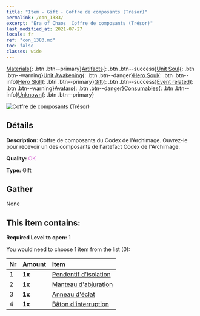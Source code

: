 ```yaml
---
title: "Item - Gift - Coffre de composants (Trésor)"
permalink: /con_1383/
excerpt: "Era of Chaos  Coffre de composants (Trésor)"
last_modified_at: 2021-07-27
locale: fr
ref: "con_1383.md"
toc: false
classes: wide
---
```

 [Materials](/ItemsFR/){: .btn .btn--primary}[Artifacts](/ItemsFR/Artifacts/){: .btn .btn--success}[Unit Soul](/ItemsFR/UnitSoul/){: .btn .btn--warning}[Unit Awakening](/ItemsFR/UnitAwakening/){: .btn .btn--danger}[Hero Soul](/ItemsFR/HeroSoul/){: .btn .btn--info}[Hero Skill](/ItemsFR/HeroSkill/){: .btn .btn--primary}[Gift](/ItemsFR/Gift/){: .btn .btn--success}[Event related](/ItemsFR/Events/){: .btn .btn--warning}[Avatars](/ItemsFR/Avatars/){: .btn .btn--danger}[Consumables](/ItemsFR/Consumables/){: .btn .btn--info}[Unknown](/ItemsFR/Unknown/){: .btn .btn--primary}

 ![Coffre de composants (Trésor)](/images/t/i_906060.png)

## Détails
 **Description:** Coffre de composants du Codex de l'Archimage. Ouvrez-le pour recevoir un des composants de l'artefact Codex de l'Archimage.

 **Quality:** <span style="color: #DA70D6">OK</span>

 **Type:** Gift

## Gather

  None

## This item contains:

 **Required Level to open:** 1

 You would need to choose 1 item from the list (0):

  | Nr | Amount |     Item    |
  |:---|:-------|:------------|
  | 1 |  **1x** | [Pendentif d'isolation](/ItemsFR/art_136/) |  | 
  | 2 |  **1x** | [Manteau d'abjuration](/ItemsFR/art_137/) |  | 
  | 3 |  **1x** | [Anneau d'éclat](/ItemsFR/art_138/) |  | 
  | 4 |  **1x** | [Bâton d'interruption](/ItemsFR/art_139/) |  | 
